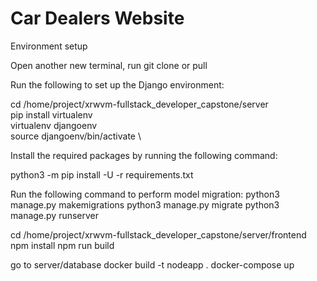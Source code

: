 # Car Dealers Website

Environment setup

Open another new terminal, run git clone or pull

Run the following to set up the Django environment:

cd /home/project/xrwvm-fullstack_developer_capstone/server \
pip install virtualenv \
virtualenv djangoenv \
source djangoenv/bin/activate \

Install the required packages by running the following command:

python3 -m pip install -U -r requirements.txt

Run the following command to perform model migration:
python3 manage.py makemigrations
python3 manage.py migrate
python3 manage.py runserver

cd /home/project/xrwvm-fullstack_developer_capstone/server/frontend
npm install
npm run build

go to server/database
docker build -t nodeapp .
docker-compose up
